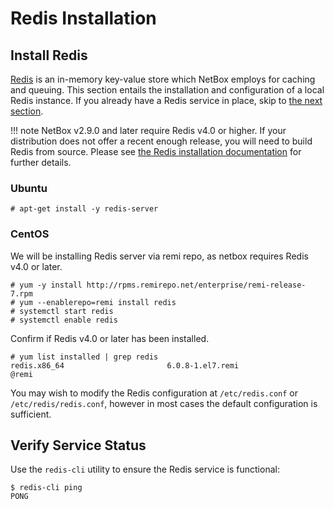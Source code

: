 # Redis Installation

## Install Redis

[Redis](https://redis.io/) is an in-memory key-value store which NetBox employs for caching and queuing. This section entails the installation and configuration of a local Redis instance. If you already have a Redis service in place, skip to [the next section](3-netbox.md).

!!! note
    NetBox v2.9.0 and later require Redis v4.0 or higher. If your distribution does not offer a recent enough release, you will need to build Redis from source. Please see [the Redis installation documentation](https://github.com/redis/redis) for further details.

### Ubuntu

```no-highlight
# apt-get install -y redis-server
```

### CentOS
We will be installing Redis server via remi repo, as netbox requires Redis v4.0 or later.
```no-highlight
# yum -y install http://rpms.remirepo.net/enterprise/remi-release-7.rpm
# yum --enablerepo=remi install redis
# systemctl start redis
# systemctl enable redis
```
Confirm if Redis v4.0 or later has been installed. 

```
# yum list installed | grep redis
redis.x86_64                       6.0.8-1.el7.remi                 @remi    
```

You may wish to modify the Redis configuration at `/etc/redis.conf` or `/etc/redis/redis.conf`, however in most cases the default configuration is sufficient.

## Verify Service Status

Use the `redis-cli` utility to ensure the Redis service is functional:

```no-highlight
$ redis-cli ping
PONG
```
